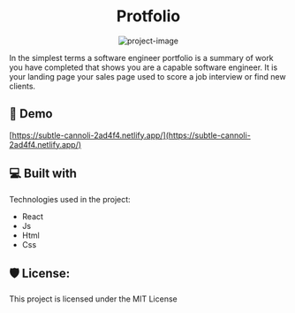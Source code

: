 <h1 align="center" id="title">Protfolio</h1>

<p align="center"><img src="" alt="project-image"></p>

<p id="description">In the simplest terms a software engineer portfolio is a summary of work you have completed that shows you are a capable software engineer. It is your landing page your sales page used to score a job interview or find new clients.</p>

<h2>🚀 Demo</h2>

[https://subtle-cannoli-2ad4f4.netlify.app/](https://subtle-cannoli-2ad4f4.netlify.app/)

  
  
<h2>💻 Built with</h2>

Technologies used in the project:

*   React
*   Js
*   Html
*   Css

<h2>🛡️ License:</h2>

This project is licensed under the MIT License
